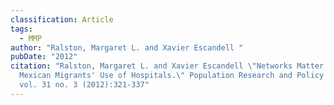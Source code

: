 ```yaml
---
classification: Article
tags:
  - MMP
author: "Ralston, Margaret L. and Xavier Escandell "
pubDate: "2012"
citation: "Ralston, Margaret L. and Xavier Escandell \"Networks Matter: Male
  Mexican Migrants' Use of Hospitals.\" Population Research and Policy Review,
  vol. 31 no. 3 (2012):321-337"
---
```

